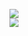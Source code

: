 [![](https://img.shields.io/badge/Made%20With-Github%20Spray-lightgrey.svg?style=for-the-badge&logo=github)](https://github.com/Annihil/github-spray#4117)  
[![](https://i.imgur.com/2DrTn0Z.gif)](https://github.com/Annihil/github-spray)